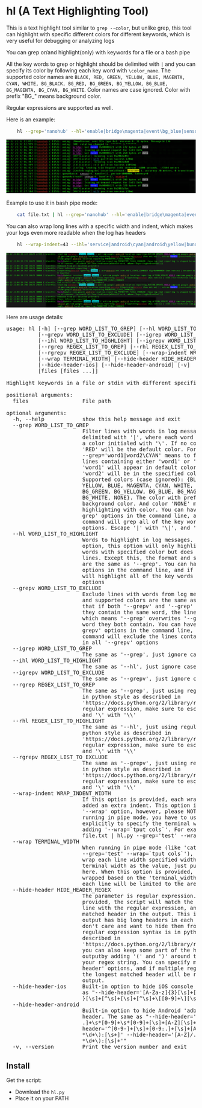 hl (A Text Highlighting Tool)
====================================

This is a text highlight tool similar to `grep --color`,
but unlike grep, this tool can highlight with specific different
colors for different keywords, which is very useful for debugging or analyzing logs

You can grep or/and highlight(only) with keywords for a file or a bash pipe

All the key words to grep or highlight should be delimited
with `|` and you can specify its color by following each key word
with `\color_name`. The supported color names are `BLACK, RED, GREEN, YELLOW, BLUE, MAGENTA, CYAN, WHITE,
BG_BLACK, BG_RED, BG_GREEN, BG_YELLOW, BG_BLUE, BG_MAGENTA, BG_CYAN, BG_WHITE`.
Color names are case ignored. Color with prefix "BG_" means background color.

Regular expressions are supported as well.

Here is an example:
```bash
    hl --grep='nanohub' --hl='enable|bridge\magenta|event\bg_blue|sensor\white|data\bg_black|provider\bg_yellow|wifi\cyan' file.txt
```
![Example screen](screen.png)

Example to use it in bash pipe mode:
```bash
    cat file.txt | hl --grep='nanohub' --hl='enable|bridge\magenta|event\bg_blue|sensor\white|data\bg_black|provider\bg_yellow|wifi\cyan'
```

You can also wrap long lines with a specific width and indent, which makes your logs even more readable when the log has headers
```bash
    hl --wrap-indent=43 --ihl='service|android\cyan|android\yellow|bundle\bg_blue|world\magenta|intent\bg_cyan' file.txt
```
![Example screen](screen2.png)

Here are usage details:

<pre>
usage: hl [-h] [--grep WORD_LIST_TO_GREP] [--hl WORD_LIST_TO_HIGHLIGHT]
          [--grepv WORD_LIST_TO_EXCLUDE] [--igrep WORD_LIST_TO_GREP]
          [--ihl WORD_LIST_TO_HIGHLIGHT] [--igrepv WORD_LIST_TO_EXCLUDE]
          [--rgrep REGEX_LIST_TO_GREP] [--rhl REGEX_LIST_TO_HIGHLIGHT]
          [--rgrepv REGEX_LIST_TO_EXCLUDE] [--wrap-indent WRAP_INDENT_WIDTH]
          [--wrap TERMINAL_WIDTH] [--hide-header HIDE_HEADER_REGEX]
          [--hide-header-ios] [--hide-header-android] [-v]
          [files [files ...]]

Highlight keywords in a file or stdin with different specified colors

positional arguments:
  files                 File path

optional arguments:
  -h, --help            show this help message and exit
  --grep WORD_LIST_TO_GREP
                        Filter lines with words in log messages. The words are
                        delimited with '|', where each word can be tailed with
                        a color initialed with '\'. If no color is specified,
                        'RED' will be the default color. For example, option
                        --grep='word1|word2\CYAN' means to filter out all
                        lines containing either 'word1' or 'word2', and
                        'word1' will appear in default color 'RED' while
                        'word2' will be in the specified color 'CYAN'.
                        Supported colors (case ignored): {BLACK, RED, GREEN,
                        YELLOW, BLUE, MAGENTA, CYAN, WHITE, BG_BLACK, BG_RED,
                        BG_GREEN, BG_YELLOW, BG_BLUE, BG_MAGENTA, BG_CYAN,
                        BG_WHITE, NONE}. The color with prefix 'BG_' is
                        background color. And color 'NONE' means NOT
                        highlighting with color. You can have multiple '--
                        grep' options in the command line, and if so, the
                        command will grep all of the key words in all '--grep'
                        options. Escape '|' with '\|', and '\' with '\\'.
  --hl WORD_LIST_TO_HIGHLIGHT
                        Words to highlight in log messages. Unlike --grep
                        option, this option will only highlight the specified
                        words with specified color but does not filter any
                        lines. Except this, the format and supported colors
                        are the same as '--grep'. You can have multiple '--hl'
                        options in the command line, and if so, the command
                        will highlight all of the key words in all '--hl'
                        options
  --grepv WORD_LIST_TO_EXCLUDE
                        Exclude lines with words from log messages. The format
                        and supported colors are the same as '--grep'. Note
                        that if both '--grepv' and '--grep' are provided and
                        they contain the same word, the line will always show,
                        which means '--grep' overwrites '--grepv' for the same
                        word they both contain. You can have multiple '--
                        grepv' options in the command line, and if so, the
                        command will exclude the lines containing any keywords
                        in all '--grepv' options
  --igrep WORD_LIST_TO_GREP
                        The same as '--grep', just ignore case
  --ihl WORD_LIST_TO_HIGHLIGHT
                        The same as '--hl', just ignore case
  --igrepv WORD_LIST_TO_EXCLUDE
                        The same as '--grepv', just ignore case
  --rgrep REGEX_LIST_TO_GREP
                        The same as '--grep', just using regular expressions
                        in python style as described in
                        'https://docs.python.org/2/library/re.html'. In the
                        regular expression, make sure to escape '|' with '\|',
                        and '\' with '\\'
  --rhl REGEX_LIST_TO_HIGHLIGHT
                        The same as '--hl', just using regular expressions in
                        python style as described in
                        'https://docs.python.org/2/library/re.html'. In the
                        regular expression, make sure to escape '|' with '\|',
                        and '\' with '\\'
  --rgrepv REGEX_LIST_TO_EXCLUDE
                        The same as '--grepv', just using regular expressions
                        in python style as described in
                        'https://docs.python.org/2/library/re.html'. In the
                        regular expression, make sure to escape '|' with '\|',
                        and '\' with '\\'
  --wrap-indent WRAP_INDENT_WIDTH
                        If this option is provided, each wrapped line will be
                        added an extra indent. This option implicitly enables
                        '--wrap' option, however, please NOTE that when
                        running in pipe mode, you have to use '--wrap' option
                        explicitly to specify the terminal width by just
                        adding '--wrap=`tput cols`'. For example, 'cat
                        file.txt | hl.py --grep='test' --wrap=`tput cols`'
  --wrap TERMINAL_WIDTH
                        When running in pipe mode (like 'cat file.txt | hl.py
                        --grep='test' --wrap=`tput cols`'), if you want to
                        wrap each line width specified width, you need to give
                        terminal width as the value, just put `tput cols`
                        here. When this option is provided, every line will be
                        wrapped based on the 'terminal_width' specified, where
                        each line will be limited to the area with this width
  --hide-header HIDE_HEADER_REGEX
                        The parameter is regular expression. When this option
                        provided, the script will match the head of each log
                        line with the regular expression, and remove the
                        matched header in the output. This is useful when the
                        output has big long headers in each line which you
                        don't care and want to hide them from the output. The
                        regular expression syntax is in python style as
                        described in
                        'https://docs.python.org/2/library/re.html'. Note that
                        you can also keep some part of the header in the
                        outputby adding '(' and ')' around the sub regex in
                        your regex string. You can specify multiple '--hide-
                        header' options, and if multiple regex are matched,
                        the longest matched header will be removed from
                        output.
  --hide-header-ios     Built-in option to hide iOS console header. The same
                        as "--hide-header='[A-Za-z]{3}[\s]+[0-9]+[\s]+[0-9:]{8
                        }[\s]+[^\s]+[\s]+[^\s]+\[[0-9]+\][\s]+<[^\s]+>:[\s]+'"
  --hide-header-android
                        Built-in option to hide Android 'adb logcat' output
                        header. The same as "--hide-header='^[0-9-]+[\s]+[0-9:
                        .]+\s*[0-9]+\s*[0-9]+[\s]+[A-Z][\s]+.+?:[\s]+' --hide-
                        header='^[0-9-]+[\s]+[0-9:.]+[\s]+[A-Z]/.+?\(
                        *\d+\):[\s+]' --hide-header='[A-Z]/.+?\(
                        *\d+\):[\s]+'"
  -v, --version         Print the version number and exit
</pre>

Install
-------

Get the script:

 * Download the `hl.py`
 * Place it on your PATH

